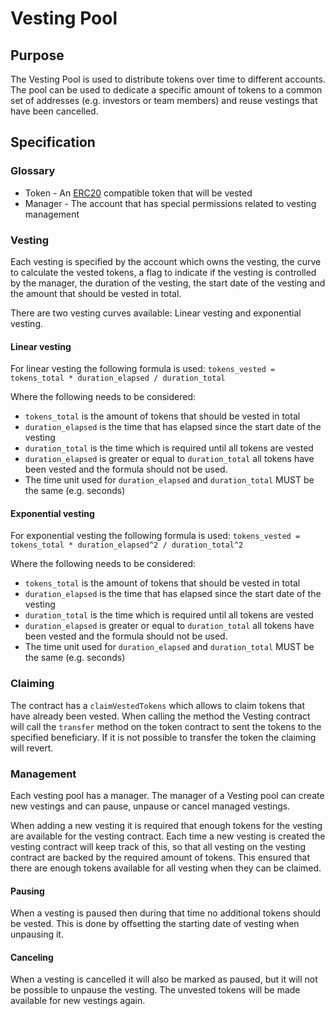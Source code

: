 # Vesting Pool

## Purpose

The Vesting Pool is used to distribute tokens over time to different accounts. The pool can be used to dedicate a specific amount of tokens to a common set of addresses (e.g. investors or team members) and reuse vestings that have been cancelled.

## Specification

### Glossary

- Token - An [ERC20](https://eips.ethereum.org/EIPS/eip-20) compatible token that will be vested
- Manager - The account that has special permissions related to vesting management

### Vesting

Each vesting is specified by the account which owns the vesting, the curve to calculate the vested tokens, a flag to indicate if the vesting is controlled by the manager, the duration of the vesting, the start date of the vesting and the amount that should be vested in total.

There are two vesting curves available: Linear vesting and exponential vesting.

#### Linear vesting

For linear vesting the following formula is used: `tokens_vested = tokens_total * duration_elapsed / duration_total`

Where the following needs to be considered:
- `tokens_total` is the amount of tokens that should be vested in total
- `duration_elapsed` is the time that has elapsed since the start date of the vesting
- `duration_total` is the time which is required until all tokens are vested
- `duration_elapsed` is greater or equal to `duration_total` all tokens have been vested and the formula should not be used.
- The time unit used for `duration_elapsed` and `duration_total` MUST be the same (e.g. seconds)

#### Exponential vesting

For exponential vesting the following formula is used: `tokens_vested = tokens_total * duration_elapsed^2 / duration_total^2`

Where the following needs to be considered:
- `tokens_total` is the amount of tokens that should be vested in total
- `duration_elapsed` is the time that has elapsed since the start date of the vesting
- `duration_total` is the time which is required until all tokens are vested
- `duration_elapsed` is greater or equal to `duration_total` all tokens have been vested and the formula should not be used.
- The time unit used for `duration_elapsed` and `duration_total` MUST be the same (e.g. seconds)


### Claiming

The contract has a `claimVestedTokens` which allows to claim tokens that have already been vested. When calling the method the Vesting contract will call the `transfer` method on the token contract to sent the tokens to the specified beneficiary. If it is not possible to transfer the token the claiming will revert.

### Management

Each vesting pool has a manager. The manager of a Vesting pool can create new vestings and can pause, unpause or cancel managed vestings.

When adding a new vesting it is required that enough tokens for the vesting are available for the vesting contract. Each time a new vesting is created the vesting contract will keep track of this, so that all vesting on the vesting contract are backed by the required amount of tokens. This ensured that there are enough tokens available for all vesting when they can be claimed.

#### Pausing

When a vesting is paused then during that time no additional tokens should be vested. This is done by offsetting the starting date of vesting when unpausing it.

#### Canceling

When a vesting is cancelled it will also be marked as paused, but it will not be possible to unpause the vesting. The unvested tokens will be made available for new vestings again.
